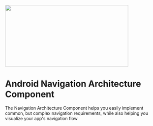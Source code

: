 <img align="center" src='https://github.com/balrampandey19/android-navigation-architecture-component/blob/master/banner.png' width='400' height='200'/>

# Android Navigation Architecture Component

The Navigation Architecture Component helps you easily implement common, but complex navigation requirements, while also helping you visualize your app's navigation flow
